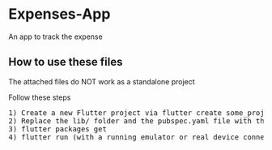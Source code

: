 # Expenses-App
An app to track the expense

<h2>How to use these files</h2>
<p>The attached files do NOT work as a standalone project<p>
<p>Follow these steps</p>
<pre>
1) Create a new Flutter project via flutter create some_project
2) Replace the lib/ folder and the pubspec.yaml file with the attached files
3) flutter packages get
4) flutter run (with a running emulator or real device connected to your machine) to view the app
</pre>

